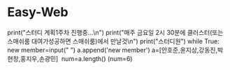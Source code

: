 # Easy-Web


print("스터디 계획1주차 진행중...\n")
print("매주 금요일 2시 30분에 클러스터(또는 스매쉬룸 대여가성공하면 스매쉬룸)에서 만날것\n")
print("스터디원")
while True:
  new member=input(" ")
  a.append('new member')
  a=[안호준,윤지상,강동진,박현창,홍지우,손광민]
  num=a.length()
  (num=6)
